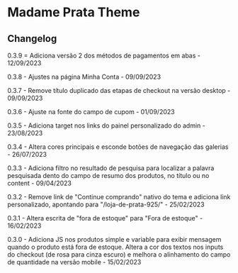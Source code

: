 # Madame Prata Theme

## Changelog

0.3.9 = Adiciona versão 2 dos métodos de pagamentos em abas - 12/09/2023

0.3.8 - Ajustes na página Minha Conta - 09/09/2023

0.3.7 - Remove título duplicado das etapas de checkout na versão desktop - 09/09/2023

0.3.6 - Ajuste na fonte do campo de cupom - 01/09/2023

0.3.5 - Adiciona target nos links do painel personalizado do admin - 23/08/2023

0.3.4 - Altera cores principais e esconde botões de navegação das galerias - 26/07/2023

0.3.3 - Adiciona filtro no resultado de pesquisa para localizar a palavra pesquisada dento do campo de resumo dos produtos, no título ou no content - 09/04/2023

0.3.2 - Remove link de "Continue comprando" nativo do tema e adiciona link personalizado, apontando para "/loja-de-prata-925/" - 25/02/2023

0.3.1 - Altera escrita de "fora de estoque" para "Fora de estoque" - 16/02/2023

0.3.0 - Adiciona JS nos produtos simple e variable para exibir mensagem quando o produto está fora de estoque. Altera a cor dos textos nos inputs do checkout (de rosa para cinza escuro) e melhora o alinhamento do campo de quantidade na versão mobile - 15/02/2023
